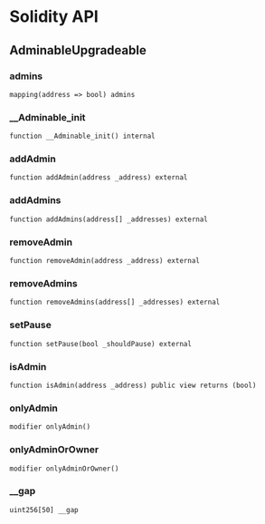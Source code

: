 # Solidity API

## AdminableUpgradeable

### admins

```solidity
mapping(address => bool) admins
```

### __Adminable_init

```solidity
function __Adminable_init() internal
```

### addAdmin

```solidity
function addAdmin(address _address) external
```

### addAdmins

```solidity
function addAdmins(address[] _addresses) external
```

### removeAdmin

```solidity
function removeAdmin(address _address) external
```

### removeAdmins

```solidity
function removeAdmins(address[] _addresses) external
```

### setPause

```solidity
function setPause(bool _shouldPause) external
```

### isAdmin

```solidity
function isAdmin(address _address) public view returns (bool)
```

### onlyAdmin

```solidity
modifier onlyAdmin()
```

### onlyAdminOrOwner

```solidity
modifier onlyAdminOrOwner()
```

### __gap

```solidity
uint256[50] __gap
```

